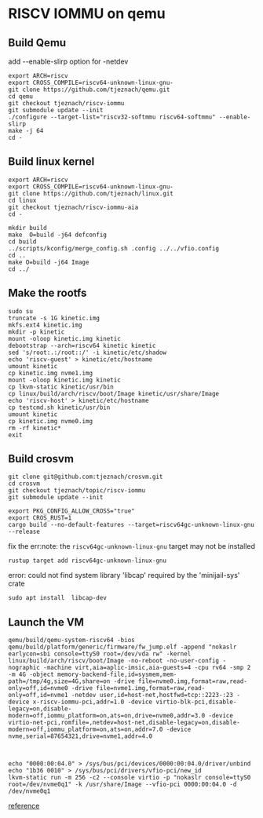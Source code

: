 # RISCV IOMMU on qemu

## Build Qemu
add --enable-slirp option for -netdev

    export ARCH=riscv
    export CROSS_COMPILE=riscv64-unknown-linux-gnu-
    git clone https://github.com/tjeznach/qemu.git
    cd qemu
    git checkout tjeznach/riscv-iommu
    git submodule update --init
    ./configure --target-list="riscv32-softmmu riscv64-softmmu" --enable-slirp
    make -j 64
    cd -

## Build linux kernel
    export ARCH=riscv
    export CROSS_COMPILE=riscv64-unknown-linux-gnu-
    git clone https://github.com/tjeznach/linux.git
    cd linux
    git checkout tjeznach/riscv-iommu-aia
    cd -

    mkdir build
    make  O=build -j64 defconfig
    cd build
    ../scripts/kconfig/merge_config.sh .config ../../vfio.config
    cd ..
    make O=build -j64 Image
    cd ../

 ## Make the rootfs
    sudo su
    truncate -s 1G kinetic.img
    mkfs.ext4 kinetic.img
    mkdir -p kinetic
    mount -oloop kinetic.img kinetic
    debootstrap --arch=riscv64 kinetic kinetic
    sed 's/root:.:/root::/' -i kinetic/etc/shadow
    echo 'riscv-guest' > kinetic/etc/hostname
    umount kinetic
    cp kinetic.img nvme1.img
    mount -oloop kinetic.img kinetic
    cp lkvm-static kinetic/usr/bin
    cp linux/build/arch/riscv/boot/Image kinetic/usr/share/Image
    echo 'riscv-host' > kinetic/etc/hostname
    cp testcmd.sh kinetic/usr/bin
    umount kinetic
    cp kinetic.img nvme0.img
    rm -rf kinetic*
    exit

## Build crosvm

    git clone git@github.com:tjeznach/crosvm.git
    cd crosvm
    git checkout tjeznach/topic/riscv-iommu 
    git submodule update --init
    
    export PKG_CONFIG_ALLOW_CROSS="true"
    export CROS_RUST=1
    cargo build --no-default-features --target=riscv64gc-unknown-linux-gnu --release


fix the err:note: the `riscv64gc-unknown-linux-gnu` target may not be installed

    rustup target add riscv64gc-unknown-linux-gnu
     
error: could not find system library 'libcap' required by the 'minijail-sys' crate

    sudo apt install  libcap-dev
 
    
## Launch the VM

    qemu/build/qemu-system-riscv64 -bios qemu/build/platform/generic/firmware/fw_jump.elf -append "nokaslr earlycon=sbi console=ttyS0 root=/dev/vda rw" -kernel linux/build/arch/riscv/boot/Image -no-reboot -no-user-config -nographic -machine virt,aia=aplic-imsic,aia-guests=4 -cpu rv64 -smp 2 -m 4G -object memory-backend-file,id=sysmem,mem-path=/tmp/4g,size=4G,share=on -drive file=nvme0.img,format=raw,read-only=off,id=nvme0 -drive file=nvme1.img,format=raw,read-only=off,id=nvme1 -netdev user,id=host-net,hostfwd=tcp::2223-:23 -device x-riscv-iommu-pci,addr=1.0 -device virtio-blk-pci,disable-legacy=on,disable-modern=off,iommu_platform=on,ats=on,drive=nvme0,addr=3.0 -device virtio-net-pci,romfile=,netdev=host-net,disable-legacy=on,disable-modern=off,iommu_platform=on,ats=on,addr=7.0 -device nvme,serial=87654321,drive=nvme1,addr=4.0



    echo "0000:00:04.0" > /sys/bus/pci/devices/0000:00:04.0/driver/unbind
    echo "1b36 0010" > /sys/bus/pci/drivers/vfio-pci/new_id
    lkvm-static run -m 256 -c2 --console virtio -p "nokaslr console=ttyS0 root=/dev/nvme0q1" -k /usr/share/Image --vfio-pci 0000:00:04.0 -d /dev/nvme0q1

[reference](https://raw.githubusercontent.com/tjeznach/docs/master/riscv-iommu/run-qemu.sh)
